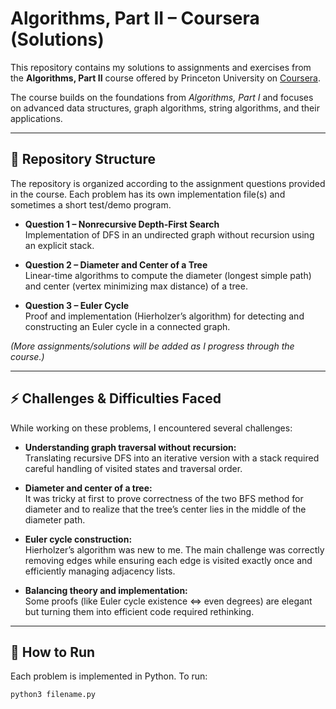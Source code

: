 # Algorithms, Part II – Coursera (Solutions)

This repository contains my solutions to assignments and exercises from the **Algorithms, Part II** course offered by Princeton University on [Coursera](https://www.coursera.org/learn/algorithms-part2).

The course builds on the foundations from *Algorithms, Part I* and focuses on advanced data structures, graph algorithms, string algorithms, and their applications.

---

## 📂 Repository Structure
The repository is organized according to the assignment questions provided in the course. Each problem has its own implementation file(s) and sometimes a short test/demo program.

- **Question 1 – Nonrecursive Depth-First Search**  
  Implementation of DFS in an undirected graph without recursion using an explicit stack.

- **Question 2 – Diameter and Center of a Tree**  
  Linear-time algorithms to compute the diameter (longest simple path) and center (vertex minimizing max distance) of a tree.

- **Question 3 – Euler Cycle**  
  Proof and implementation (Hierholzer’s algorithm) for detecting and constructing an Euler cycle in a connected graph.

*(More assignments/solutions will be added as I progress through the course.)*

---

## ⚡ Challenges & Difficulties Faced
While working on these problems, I encountered several challenges:

- **Understanding graph traversal without recursion:**  
  Translating recursive DFS into an iterative version with a stack required careful handling of visited states and traversal order.

- **Diameter and center of a tree:**  
  It was tricky at first to prove correctness of the two BFS method for diameter and to realize that the tree’s center lies in the middle of the diameter path.

- **Euler cycle construction:**  
  Hierholzer’s algorithm was new to me. The main challenge was correctly removing edges while ensuring each edge is visited exactly once and efficiently managing adjacency lists.

- **Balancing theory and implementation:**  
  Some proofs (like Euler cycle existence ⇔ even degrees) are elegant but turning them into efficient code required rethinking.

---

## 🚀 How to Run
Each problem is implemented in Python. To run:

```bash
python3 filename.py
